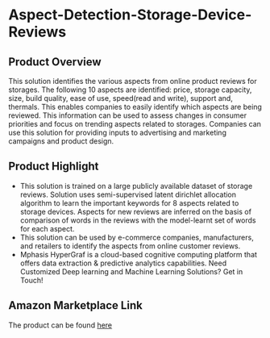 # Aspect-Detection-Storage-Device-Reviews

## Product Overview

This solution identifies the various aspects from online product reviews for storages. The following 10 aspects are identified: price, storage capacity, size, build quality, ease of use, speed(read and write), support and, thermals. This enables companies to easily identify which aspects are being reviewed. This information can be used to assess changes in consumer priorities and focus on trending aspects related to storages. Companies can use this solution for providing inputs to advertising and marketing campaigns and product design.

## Product Highlight
* This solution is trained on a large publicly available dataset of storage reviews. Solution uses semi-supervised latent dirichlet allocation algorithm to learn the important keywords for 8 aspects related to storage devices. Aspects for new reviews are inferred on the basis of comparison of words in the reviews with the model-learnt set of words for each aspect.
* This solution can be used by e-commerce companies, manufacturers, and retailers to identify the aspects from online customer reviews.
* Mphasis HyperGraf is a cloud-based cognitive computing platform that offers data extraction & predictive analytics capabilities. Need Customized Deep learning and Machine Learning Solutions? Get in Touch!

## Amazon Marketplace Link
The product can be found [here](https://aws.amazon.com/marketplace/)
